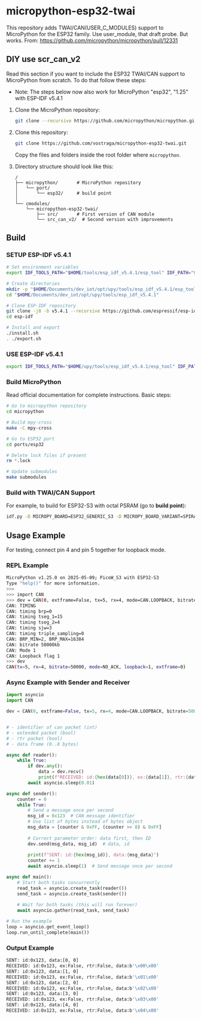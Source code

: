 # micropython-esp32-twai

This repository adds TWAI/CAN(USER_C_MODULES) support to MicroPython for the ESP32 family.
Use user_module, that draft probe. But works.
From:
https://github.com/micropython/micropython/pull/12331

## DIY use scr_can_v2

Read this section if you want to include the ESP32 TWAI/CAN support to MicroPython from scratch. To do that follow these steps:
  
- Note: The steps below now also work for MicroPython "esp32", "1.25" with ESP-IDF v5.4.1

1. Clone the MicroPython repository:
    ```bash
    git clone --recursive https://github.com/micropython/micropython.git
    ```
  
2. Clone this repository:
    ```bash
    git clone https://github.com/vostraga/micropython-esp32-twai.git
    ```
    Copy the files and folders inside the root folder where `micropython`.

3. Directory structure should look like this:
    ```
    /
    ├── micropython/       # MicroPython repository
    │   └── port/
    │       └── esp32/     # build point
    │
    └── cmodules/
        └── micropython-esp32-twai/
            ├── src/       # First version of CAN module
            └── src_can_v2/  # Second version with improvements
    ```

## Build

### SETUP ESP-IDF v5.4.1

```bash
# Set environment variables
export IDF_TOOLS_PATH="$HOME/tools/esp_idf_v5.4.1/esp_tool" IDF_PATH="$HOME/tools/esp/v5.4.1/esp-idf"

# Create directories
mkdir -p "$HOME/Documents/dev_iot/opt/upy/tools/esp_idf_v5.4.1/esp_tool"
cd "$HOME/Documents/dev_iot/opt/upy/tools/esp_idf_v5.4.1"

# Clone ESP-IDF repository
git clone -j8 -b v5.4.1 --recursive https://github.com/espressif/esp-idf.git
cd esp-idf

# Install and export
./install.sh
. ./export.sh
```

### USE ESP-IDF v5.4.1

```bash
export IDF_TOOLS_PATH="$HOME/upy/tools/esp_idf_v5.4.1/esp_tool" IDF_PATH="$HOME/tools/esp_idf_v5.4.1/esp-idf" && . "$IDF_PATH/export.sh"
```

### Build MicroPython

Read official documentation for complete instructions. Basic steps:

```bash
# Go to micropython repository
cd micropython

# Build mpy-cross
make -C mpy-cross

# Go to ESP32 port
cd ports/esp32

# Delete lock files if present
rm *.lock

# Update submodules
make submodules
```

### Build with TWAI/CAN Support

For example, to build for ESP32-S3 with octal PSRAM (go to **build point**):

```bash
idf.py -D MICROPY_BOARD=ESP32_GENERIC_S3 -D MICROPY_BOARD_VARIANT=SPIRAM_OCT -D USER_C_MODULES="../../../../cmodules/micropython-esp32-twai/src_can_v2/micropython.cmake" -B build_ESP32_GENERIC_S3_SPIRAM_OCT build
```

## Usage Example

For testing, connect pin 4 and pin 5 together for loopback mode.

### REPL Example

```sh
MicroPython v1.25.0 on 2025-05-09; PicoW_S3 with ESP32-S3
Type "help()" for more information.
>>>
>>> import CAN
>>> dev = CAN(0, extframe=False, tx=5, rx=4, mode=CAN.LOOPBACK, bitrate=50000, auto_restart=False)
CAN: TIMING
CAN: timing brp=0
CAN: timing tseg_1=15
CAN: timing tseg_2=4
CAN: timing sjw=3
CAN: timing triple_sampling=0
CAN: BRP_MIN=2, BRP_MAX=16384
CAN: bitrate 50000kb
CAN: Mode 1
CAN: Loopback flag 1
>>> dev
CAN(tx=5, rx=4, bitrate=50000, mode=NO_ACK, loopback=1, extframe=0)
```

### Async Example with Sender and Receiver

```python
import asyncio
import CAN

dev = CAN(0, extframe=False, tx=5, rx=4, mode=CAN.LOOPBACK, bitrate=50000, auto_restart=False)


# - identifier of can packet (int)
# - extended packet (bool)
# - rtr packet (bool)
# - data frame (0..8 bytes)

async def reader():
    while True:
        if dev.any():
            data = dev.recv()
            print(f"RECEIVED: id:{hex(data[0])}, ex:{data[1]}, rtr:{data[2]}, data:{data[3]}")
        await asyncio.sleep(0.01)

async def sender():
    counter = 0
    while True:
        # Send a message once per second
        msg_id = 0x123  # CAN message identifier
        # Use list of bytes instead of bytes object
        msg_data = [counter & 0xFF, (counter >> 8) & 0xFF]
        
        # Correct parameter order: data first, then ID
        dev.send(msg_data, msg_id)  # data, id
        
        print(f"SENT: id:{hex(msg_id)}, data:{msg_data}")
        counter += 1
        await asyncio.sleep(1)  # Send message once per second

async def main():
    # Start both tasks concurrently
    read_task = asyncio.create_task(reader())
    send_task = asyncio.create_task(sender())
    
    # Wait for both tasks (this will run forever)
    await asyncio.gather(read_task, send_task)

# Run the example
loop = asyncio.get_event_loop()
loop.run_until_complete(main())
```

### Output Example

```sh
SENT: id:0x123, data:[0, 0]
RECEIVED: id:0x123, ex:False, rtr:False, data:b'\x00\x00'
SENT: id:0x123, data:[1, 0]
RECEIVED: id:0x123, ex:False, rtr:False, data:b'\x01\x00'
SENT: id:0x123, data:[2, 0]
RECEIVED: id:0x123, ex:False, rtr:False, data:b'\x02\x00'
SENT: id:0x123, data:[3, 0]
RECEIVED: id:0x123, ex:False, rtr:False, data:b'\x03\x00'
SENT: id:0x123, data:[4, 0]
RECEIVED: id:0x123, ex:False, rtr:False, data:b'\x04\x00'
```
